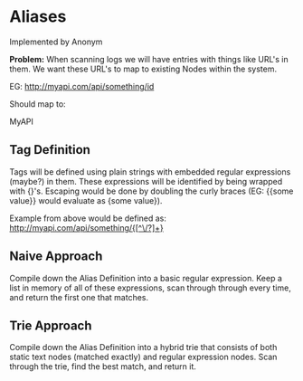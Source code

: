 Aliases
===

Implemented by Anonym

**Problem:**
When scanning logs we will have entries with things like URL's in them. We want these URL's to map to existing Nodes within the system.

EG: http://myapi.com/api/something/id

Should map to:

MyAPI

Tag Definition
---

Tags will be defined using plain strings with embedded regular expressions (maybe?) in them. These expressions will be identified by being wrapped with {}'s. Escaping would be done by doubling the curly braces (EG: {{some value}} would evaluate as {some value}).

Example from above would be defined as:
http://myapi.com/api/something/{[^\/?]+}

Naive Approach
---

Compile down the Alias Definition into a basic regular expression.  Keep a list
in memory of all of these expressions, scan through through every time, and return
the first one that matches.

Trie Approach
---

Compile down the Alias Definition into a hybrid trie that consists of both
static text nodes (matched exactly) and regular expression nodes.  Scan through
the trie, find the best match, and return it.
